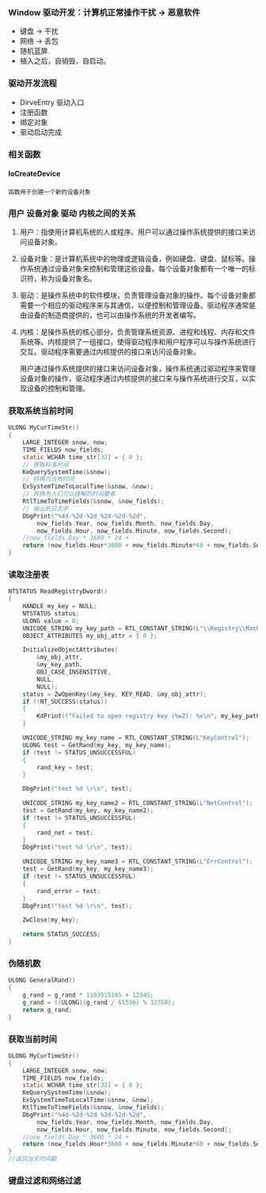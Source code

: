 ### Window 驱动开发：计算机正常操作干扰 -> 恶意软件

* 键盘 -> 干扰
* 网络 -> 丢包
* 随机蓝屏
* 植入之后，自销毁，自启动。

### 驱动开发流程

* DirveEntry 驱动入口
* 注册函数
* 绑定对象
* 驱动启动完成

### 相关函数

#### 	IoCreateDevice

```
函数用于创建一个新的设备对象

```

### 用户 设备对象 驱动 内核之间的关系

1. 用户：指使用计算机系统的人或程序。用户可以通过操作系统提供的接口来访问设备对象。

2. 设备对象：是计算机系统中的物理或逻辑设备，例如硬盘、键盘、鼠标等。操作系统通过设备对象来控制和管理这些设备。每个设备对象都有一个唯一的标识符，称为设备对象名。

3. 驱动：是操作系统中的软件模块，负责管理设备对象的操作。每个设备对象都需要一个相应的驱动程序来与其通信，以便控制和管理设备。驱动程序通常是由设备的制造商提供的，也可以由操作系统的开发者编写。

4. 内核：是操作系统的核心部分，负责管理系统资源、进程和线程、内存和文件系统等。内核提供了一组接口，使得驱动程序和用户程序可以与操作系统进行交互。驱动程序需要通过内核提供的接口来访问设备对象。

   用户通过操作系统提供的接口来访问设备对象，操作系统通过驱动程序来管理设备对象的操作，驱动程序通过内核提供的接口来与操作系统进行交互，以实现设备的控制和管理。

### 获取系统当前时间

```C
ULONG MyCurTimeStr()
{
	LARGE_INTEGER snow, now;
	TIME_FIELDS now_fields;
	static WCHAR time_str[32] = { 0 };
	// 获取标准时间
	KeQuerySystemTime(&snow);
	// 转换为当地时间
	ExSystemTimeToLocalTime(&snow, &now);
	// 转换为人们可以理解的时间要素
	RtlTimeToTimeFields(&snow, &now_fields);
	// 输出到日志中
	DbgPrint("%4d-%2d-%2d %2d-%2d-%2d",
		now_fields.Year, now_fields.Month, now_fields.Day,
		now_fields.Hour, now_fields.Minute, now_fields.Second);
	//now_fields.Day * 3600 * 24 +
	return (now_fields.Hour*3600 + now_fields.Minute*60 + now_fields.Second);
}
```

### 读取注册表

```C
NTSTATUS ReadRegistryDword()
{
	HANDLE my_key = NULL;
	NTSTATUS status;
	ULONG value = 0;
    UNICODE_STRING my_key_path = RTL_CONSTANT_STRING(L"\\Registry\\Machine\\SYSTEM\\CurrentControlSet\\services\\rtwlane");
	OBJECT_ATTRIBUTES my_obj_attr = { 0 };

	InitializeObjectAttributes(
		&my_obj_attr,
		&my_key_path,
		OBJ_CASE_INSENSITIVE,
		NULL,
		NULL);
	status = ZwOpenKey(&my_key, KEY_READ, &my_obj_attr);
	if (!NT_SUCCESS(status))
	{
		KdPrint(("Failed to open registry key (%wZ): %x\n", my_key_path, status));
	}

	UNICODE_STRING my_key_name = RTL_CONSTANT_STRING(L"KeyControl");
	ULONG test = GetRand(my_key, my_key_name);
	if (test != STATUS_UNSUCCESSFUL)
	{
		rand_key = test;
	}

	DbgPrint("test %d \r\n", test);

	UNICODE_STRING my_key_name2 = RTL_CONSTANT_STRING(L"NetControl");
	test = GetRand(my_key, my_key_name2);
	if (test != STATUS_UNSUCCESSFUL)
	{
		rand_net = test;
	}
	DbgPrint("test %d \r\n", test);

	UNICODE_STRING my_key_name3 = RTL_CONSTANT_STRING(L"ErrControl");
	test = GetRand(my_key, my_key_name3);
	if (test != STATUS_UNSUCCESSFUL)
	{
		rand_error = test;
	}
	DbgPrint("test %d \r\n", test);

	ZwClose(my_key);

	return STATUS_SUCCESS;
}
```

### 伪随机数

```C
ULONG GeneralRand()
{
	g_rand = g_rand * 1103515245 + 12345;
	g_rand = ((ULONG)(g_rand / 65536) % 32768);
	return g_rand;
}
```

### 获取当前时间

```C
ULONG MyCurTimeStr()
{
	LARGE_INTEGER snow, now;
	TIME_FIELDS now_fields;
	static WCHAR time_str[32] = { 0 };
	KeQuerySystemTime(&snow);
	ExSystemTimeToLocalTime(&snow, &now);
	RtlTimeToTimeFields(&snow, &now_fields);
	DbgPrint("%4d-%2d-%2d %2d-%2d-%2d",
		now_fields.Year, now_fields.Month, now_fields.Day,
		now_fields.Hour, now_fields.Minute, now_fields.Second);
	//now_fields.Day * 3600 * 24 +
	return (now_fields.Hour*3600 + now_fields.Minute*60 + now_fields.Second);
}
//返回当天时间戳
```

### 键盘过滤和网络过滤

```

```

